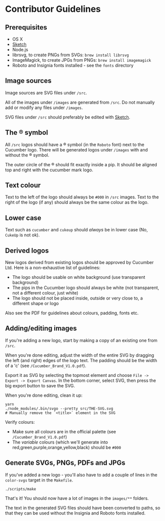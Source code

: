 # Contributor Guidelines

## Prerequisites

* OS X
* [Sketch](https://www.sketchapp.com/)
* Node.js
* librsvg, to create PNGs from SVGs: `brew install librsvg`
* ImageMagick, to create JPGs from PNGs: `brew install imagemagick`
* Roboto and Insignia fonts installed - see the `fonts` directory

## Image sources

Image sources are SVG files under `/src`.

All of the images under `/images` are generated from `/src`. Do not manually add or modify
any files under `/images`.

SVG files under `/src` should preferably be edited with [Sketch](https://www.sketchapp.com/).

## The ® symbol

All `/src` logos should have a ® symbol (in the `Roboto` font) next to the Cucumber logo.
There will be generated logos under `/images` with and without the ® symbol.

The outer circle of the ® should fit exactly inside a pip. It should be aligned top and right
with the cucumber mark logo.

## Text colour

Text to the left of the logo should always be `#000` in `/src` images.
Text to the right of the logo (if any) should always be the same colour as the logo.

## Lower case

Text such as `cucumber` and `cukeup` should *always* be in lower case (No, `CukeUp` is not ok).

## Derived logos

New logos derived from existing logos should be approved by Cucumber Ltd. Here is
a non-exhaustive list of guidelines:

* The logo should be usable on white background (use transparent background)
* The pips in the Cucumber logo should always be white (not transparent, not a different colour, just white)
* The logo should not be placed inside, outside or very close to, a different shape or logo

Also see the PDF for guidelines about colours, padding, fonts etc.

## Adding/editing images

If you're adding a new logo, start by making a copy of an existing one from `/src`.

When you're done editing, adjust the width of the entire SVG by dragging the left
(and right) edges of the logo text. The padding should be the width of a 'c' (see `/Cucumber_Brand_V1.0.pdf`).

Export it as SVG by selecting the topmost element and choose `File -> Export -> Export Canvas`.
In the bottom corner, select SVG, then press the big export button to save the SVG.

When you're done editing, clean it up:

    yarn
    ./node_modules/.bin/svgo --pretty src/THE-SVG.svg
    # Manually remove the `<title>` element in the SVG

Verify colours:

* Make sure all colours are in the official palette (see `/Cucumber_Brand_V1.0.pdf`)
* The *variable* colours (which we'll generate into red,green,purple,orange,yellow,black) should be `#000`

## Generate SVGs, PNGs, PDFs and JPGs

If you've added a new logo - you'll also have to add a couple of lines in the `color-svgs`
target in the `Makefile`.

    ./scripts/make

That's it! You should now have a lot of images in the `images/**` folders.

The text in the generated SVG files should have been converted to paths, so that they
can be used without the Insignia and Roboto fonts installed.
